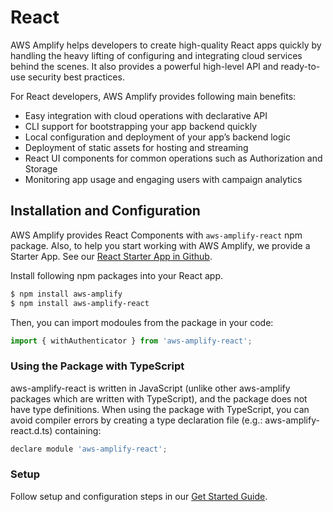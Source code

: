 ---
---

# React

AWS Amplify helps developers to create high-quality React apps quickly by handling the heavy lifting of configuring and integrating cloud services behind the scenes. It also provides a powerful high-level API and ready-to-use security best practices.

For React developers, AWS Amplify provides following main benefits:
- Easy integration with cloud operations with declarative API
- CLI support for bootstrapping your app backend quickly
- Local configuration and deployment of your app’s backend logic
- Deployment of static assets for hosting and streaming
- React UI components for common operations such as Authorization and Storage
- Monitoring app usage and engaging users with campaign analytics

## Installation and Configuration

AWS Amplify provides React Components with `aws-amplify-react` npm package. Also, to help you start working with AWS Amplify, we provide a Starter App. See our [React Starter App in Github](https://github.com/awslabs/aws-mobile-react-sample).

Install following npm packages into your React app.

```bash
$ npm install aws-amplify
$ npm install aws-amplify-react
```

Then, you can import modoules from the package in your code:
```js
import { withAuthenticator } from 'aws-amplify-react';
```

### Using the Package with TypeScript

aws-amplify-react is written in JavaScript (unlike other aws-amplify packages which are written with TypeScript), and the package does not have type definitions. When using the package with TypeScript, you can avoid compiler errors by creating a type declaration file (e.g.:  aws-amplify-react.d.ts) containing:

```js
declare module 'aws-amplify-react';
```
 
### Setup

Follow setup and configuration steps in our [Get Started Guide](https://aws-amplify.github.io/amplify-js/media/quick_start?platform=react).

